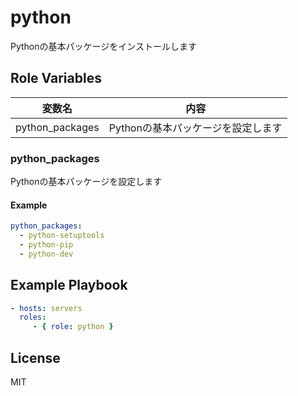 python
=========

Pythonの基本パッケージをインストールします

Role Variables
--------------

| 変数名          | 内容                               |
| --------------- | ---------------------------------- |
| python_packages | Pythonの基本パッケージを設定します |

### python_packages

Pythonの基本パッケージを設定します

#### Example

```yml
python_packages:
  - python-setuptools
  - python-pip
  - python-dev
```

Example Playbook
----------------

```yml
- hosts: servers
  roles:
     - { role: python }
```

License
-------

MIT
